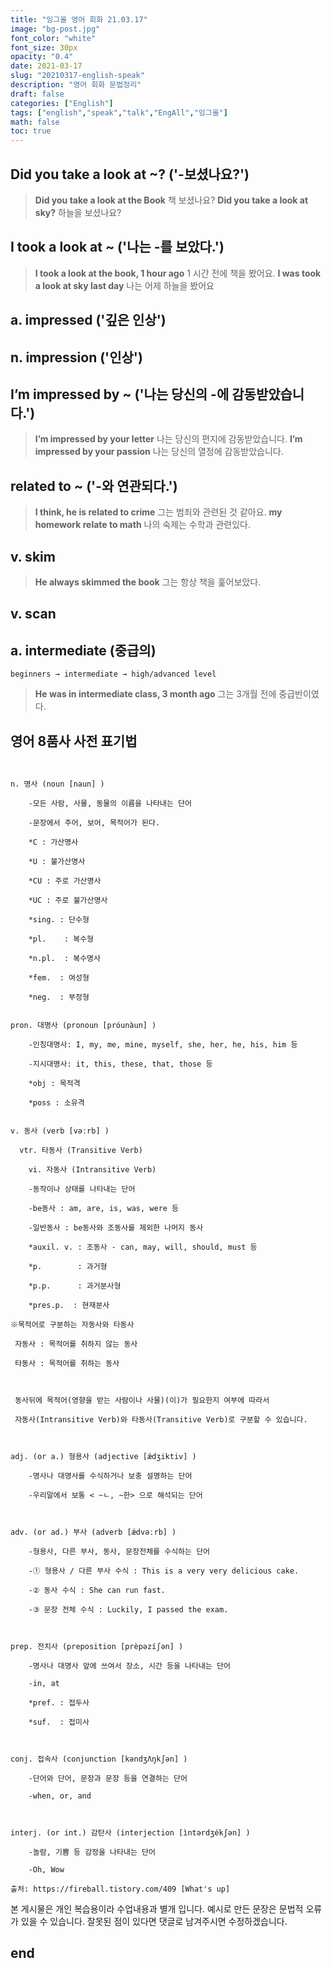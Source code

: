```yaml
---
title: "잉그올 영어 회화 21.03.17"
image: "bg-post.jpg"
font_color: "white"
font_size: 30px
opacity: "0.4"
date: 2021-03-17
slug: "20210317-english-speak"
description: "영어 회화 문법정리"
draft: false
categories: ["English"]
tags: ["english","speak","talk","EngAll","잉그올"]
math: false
toc: true
---
```


## 	Did you take a look at ~? ('-보셨나요?')
> **Did you take a look at the Book** 책 보셨나요?
> **Did you take a look at sky?** 하늘을 보셨나요?

## I took a look at ~ ('나는 -를 보았다.') 
> **I took a look at the book, 1 hour ago** 1 시간 전에 책을 봤어요.
> **I was took a look at sky last day** 나는 어제 하늘을 봤어요

## a. impressed ('깊은 인상') 

## n. impression ('인상')

## I’m impressed by ~ ('나는 당신의 -에 감동받았습니다.')
> **I’m impressed by your letter** 나는 당신의 편지에 감동받았습니다.
> **I’m impressed by your passion** 나는 당신의 열정에 감동받았습니다.

## related to ~ ('-와 연관되다.')
> **I think, he is related to crime** 그는 범죄와 관련된 것 같아요.
> **my homework relate to math** 나의 숙제는 수학과 관련있다.

## v. skim 
> **He always skimmed the book** 그는 항상 책을 훑어보았다.

## v. scan

## a. intermediate (중급의) 
	beginners → intermediate → high/advanced level
> **He was in intermediate class, 3 month ago** 그는 3개월 전에 중급반이였다.



## 영어 8품사 사전 표기법
```


n. 명사 (noun [naun] )

    -모든 사람, 사물, 동물의 이름을 나타내는 단어

    -문장에서 주어, 보어, 목적어가 된다.

    *C : 가산명사

    *U : 불가산명사

    *CU : 주로 가산명사

    *UC : 주로 불가산명사

    *sing. : 단수형

    *pl.    : 복수형

    *n.pl.  : 복수명사

    *fem.  : 여성형

    *neg.  : 부정형


pron. 대명사 (pronoun [próunàun] )

    -인칭대명사: I, my, me, mine, myself, she, her, he, his, him 등

    -지시대명사: it, this, these, that, those 등

    *obj : 목적격

    *poss : 소유격

    
v. 동사 (verb [vəːrb] )

  vtr. 타동사 (Transitive Verb)

    vi. 자동사 (Intransitive Verb)

    -동작이나 상태를 나타내는 단어

    -be동사 : am, are, is, was, were 등

    -일반동사 : be동사와 조동사를 제외한 나머지 동사

    *auxil. v. : 조동사 - can, may, will, should, must 등

    *p.        : 과거형

    *p.p.      : 과거분사형

    *pres.p.  : 현재분사

※목적어로 구분하는 자동사와 타동사

 자동사 : 목적어를 취하지 않는 동사

 타동사 : 목적어를 취하는 동사



 동사뒤에 목적어(영향을 받는 사람이나 사물)(이)가 필요한지 여부에 따라서

 자동사(Intransitive Verb)와 타동사(Transitive Verb)로 구분할 수 있습니다. 



adj. (or a.) 형용사 (adjective [ǽdʒiktiv] )

    -명사나 대명사를 수식하거나 보충 설명하는 단어

    -우리말에서 보통 < ~ㄴ, ~한> 으로 해석되는 단어

 

adv. (or ad.) 부사 (adverb [ǽdvəːrb] )

    -형용사, 다른 부사, 동사, 문장전체를 수식하는 단어

    -① 형용사 / 다른 부사 수식 : This is a very very delicious cake.

    -② 동사 수식 : She can run fast.

    -③ 문장 전체 수식 : Luckily, I passed the exam.



prep. 전치사 (preposition [prèpəzíʃən] ) 

    -명사나 대명사 앞에 쓰여서 장소, 시간 등을 나타내는 단어

    -in, at

    *pref. : 접두사

    *suf.  : 접미사



conj. 접속사 (conjunction [kəndʒΛŋkʃən] )

    -단어와 단어, 문장과 문장 등을 연결하는 단어

    -when, or, and



interj. (or int.) 감탄사 (interjection [ìntərdʒékʃən] )

    -놀람, 기쁨 등 감정을 나타내는 단어

    -Oh, Wow

출처: https://fireball.tistory.com/409 [What's up]

```


본 게시물은 개인 복습용이라 수업내용과 별개 입니다.
예시로 만든 문장은 문법적 오류가 있을 수 있습니다. 
잘못된 점이 있다면 댓글로 남겨주시면 수정하겠습니다. 

## end